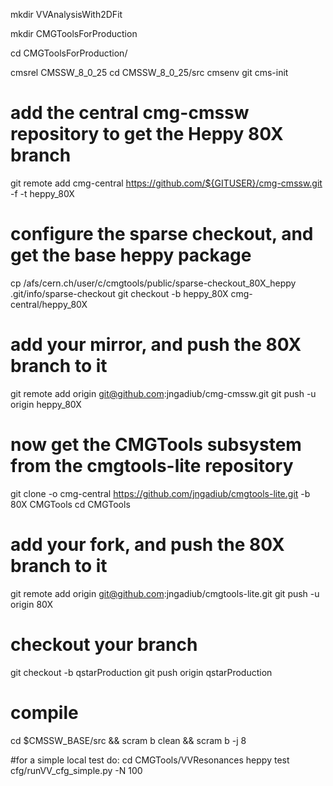   mkdir  VVAnalysisWith2DFit
  
  mkdir CMGToolsForProduction
  
  cd CMGToolsForProduction/

  cmsrel CMSSW_8_0_25
  cd CMSSW_8_0_25/src
  cmsenv
  git cms-init

# add the central cmg-cmssw repository to get the Heppy 80X branch
  git remote add cmg-central https://github.com/${GITUSER}/cmg-cmssw.git -f  -t heppy_80X

# configure the sparse checkout, and get the base heppy package
  cp /afs/cern.ch/user/c/cmgtools/public/sparse-checkout_80X_heppy .git/info/sparse-checkout
  git checkout -b heppy_80X cmg-central/heppy_80X
  
# add your mirror, and push the 80X branch to it  
  git remote add origin git@github.com:jngadiub/cmg-cmssw.git
  git push -u origin heppy_80X
  
# now get the CMGTools subsystem from the cmgtools-lite repository  
  git clone -o cmg-central https://github.com/jngadiub/cmgtools-lite.git -b 80X CMGTools
  cd CMGTools
  
# add your fork, and push the 80X branch to it  
  git remote add origin  git@github.com:jngadiub/cmgtools-lite.git
  git push -u origin 80X

# checkout your branch
  git checkout -b qstarProduction
  git push origin qstarProduction
  
# compile  
  cd $CMSSW_BASE/src && scram b clean && scram b -j 8

#for a simple local test do:
  cd  CMGTools/VVResonances
  heppy test cfg/runVV_cfg_simple.py -N 100
